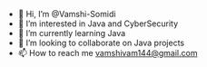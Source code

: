 - 👋 Hi, I’m @Vamshi-Somidi
- 👀 I’m interested in Java and CyberSecurity
- 🌱 I’m currently learning Java
- 💞️ I’m looking to collaborate on Java projects
- 📫 How to reach me vamshivam144@gmail.com

<!---
Vamshi-Somidi/Vamshi-Somidi is a ✨ special ✨ repository because its `README.md` (this file) appears on your GitHub profile.
You can click the Preview link to take a look at your changes.
--->
